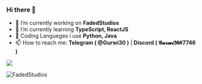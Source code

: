 ### Hi there 👋


- 🔭 I’m currently working on **FadedStudios**
- 🌱 I’m currently learning **TypeScript, ReactJS**
- 🐣 Coding Langueges i use **Python, Java**
- 📫 How to reach me: **Telegram ( @Gurwi30 )** | **Discord ( 𝓖𝓾𝓻𝔀𝓲𝟑𝟎#7746 )**

![](https://raw.githubusercontent.com/Gurwi30/github-stats/master/generated/overview.svg#gh-dark-mode-only)

![FadedStudios](https://i.imgur.com/TIVCWzV.png)
